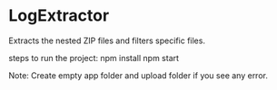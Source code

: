 # LogExtractor
Extracts the nested ZIP files and filters specific files. 

steps to run the project:
npm install
npm start

Note: Create empty app folder and upload folder if you see any error.
